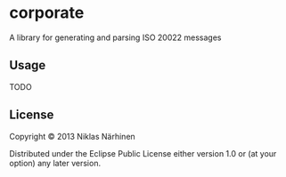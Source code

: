 # corporate

A library for generating and parsing ISO 20022 messages

## Usage

TODO

## License

Copyright © 2013 Niklas Närhinen

Distributed under the Eclipse Public License either version 1.0 or (at
your option) any later version.
